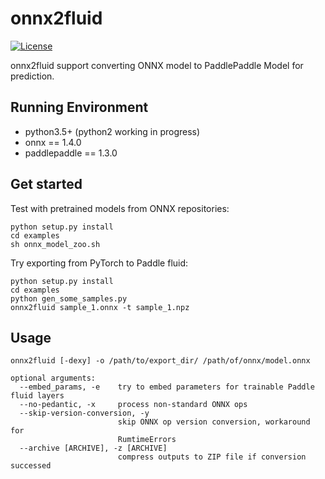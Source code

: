 # onnx2fluid

[![License](https://img.shields.io/badge/license-Apache%202-blue.svg)](LICENSE)

onnx2fluid support converting ONNX model to PaddlePaddle Model for prediction. 

## Running Environment

* python3.5+ (python2 working in progress)
* onnx == 1.4.0
* paddlepaddle == 1.3.0

## Get started

Test with pretrained models from ONNX repositories:

``` shell
python setup.py install
cd examples
sh onnx_model_zoo.sh
```

Try exporting from PyTorch to Paddle fluid:

``` shell
python setup.py install
cd examples
python gen_some_samples.py
onnx2fluid sample_1.onnx -t sample_1.npz
```

## Usage

```shell
onnx2fluid [-dexy] -o /path/to/export_dir/ /path/of/onnx/model.onnx

optional arguments:
  --embed_params, -e    try to embed parameters for trainable Paddle fluid layers
  --no-pedantic, -x     process non-standard ONNX ops
  --skip-version-conversion, -y
                        skip ONNX op version conversion, workaround for
                        RumtimeErrors
  --archive [ARCHIVE], -z [ARCHIVE]
                        compress outputs to ZIP file if conversion successed
```
